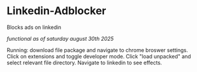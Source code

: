 # Linkedin-Adblocker
Blocks ads on linkedin

*functional as of saturday august 30th 2025*

Running: download file package and navigate to chrome broswer settings. Click on extensions and toggle developer mode. Click "load unpacked" and select relevant file directory. Navigate to linkedin to see effects. 
